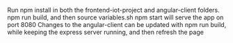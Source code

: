 Run npm install in both the frontend-iot-project and angular-client folders.
npm run build, and then source variables.sh
npm start will serve the app on port 8080
Changes to the angular-client can be updated with npm run build, while keeping the express server running, and then refresh the page
